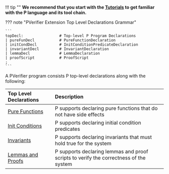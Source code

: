!!! tip ""
    **We recommend that you start with the [Tutorials](../../tutsoutline.md) to get familiar with
    the P language and its tool chain.**

??? note "PVerifier Extension Top Level Declarations Grammar"

    ```
    topDecl:                # Top-level P Program Declarations
    | pureFunDecl           # PureFunctionDeclaration
    | initCondDecl          # InitConditionPredicateDeclaration
    | invariantDecl         # InvariantDeclaration
    | lemmaDecl             # LemmaDeclaration
    | proofScript           # ProofScript
    ;
    ```

A PVerifier program consists P top-level declarations along with the following:

| Top Level Declarations                       | Description                                                                                                                             |
| :------------------------------------------- | :-------------------------------------------------------------------------------------------------------------------------------------- |
| [Pure Functions](pure.md)                    | P supports declaring pure functions that do not have side effects                                                                               |
| [Init Conditions](init-condition.md)         | P supports declaring initial condition predicates                                                                                               |
| [Invariants](specification.md)               | P supports declaring invariants that must hold true for the system                                                                              |
| [Lemmas and Proofs](proof.md)                | P supports declaring lemmas and proof scripts to verify the correctness of the system                                                           |
